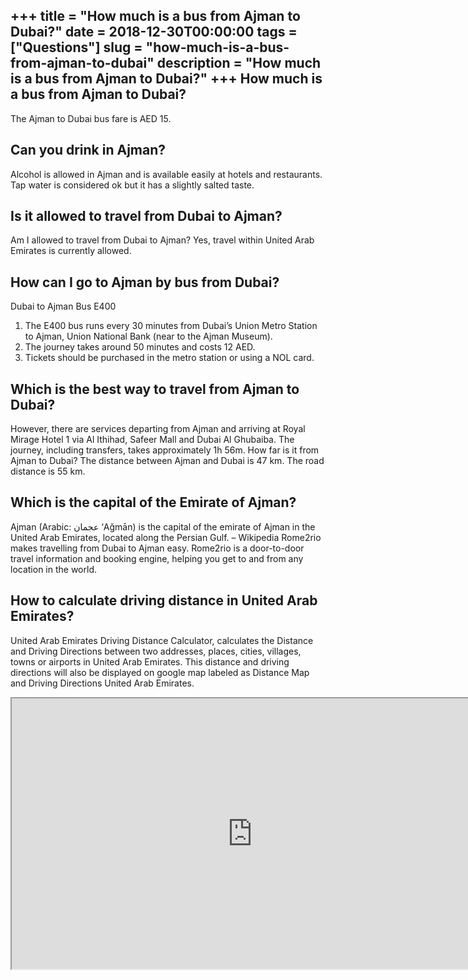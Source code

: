 +++
title = "How much is a bus from Ajman to Dubai?"
date = 2018-12-30T00:00:00
tags = ["Questions"]
slug = "how-much-is-a-bus-from-ajman-to-dubai"
description = "How much is a bus from Ajman to Dubai?"
+++
How much is a bus from Ajman to Dubai?
--------------------------------------

The Ajman to Dubai bus fare is AED 15.

Can you drink in Ajman?
-----------------------

Alcohol is allowed in Ajman and is available easily at hotels and restaurants. Tap water is considered ok but it has a slightly salted taste.

Is it allowed to travel from Dubai to Ajman?
--------------------------------------------

Am I allowed to travel from Dubai to Ajman? Yes, travel within United Arab Emirates is currently allowed.

How can I go to Ajman by bus from Dubai?
----------------------------------------

Dubai to Ajman Bus E400

1. The E400 bus runs every 30 minutes from Dubai’s Union Metro Station to Ajman, Union National Bank (near to the Ajman Museum).
2. The journey takes around 50 minutes and costs 12 AED.
3. Tickets should be purchased in the metro station or using a NOL card.

Which is the best way to travel from Ajman to Dubai?
----------------------------------------------------

However, there are services departing from Ajman and arriving at Royal Mirage Hotel 1 via Al Ithihad, Safeer Mall and Dubai Al Ghubaiba. The journey, including transfers, takes approximately 1h 56m. How far is it from Ajman to Dubai? The distance between Ajman and Dubai is 47 km. The road distance is 55 km.

Which is the capital of the Emirate of Ajman?
---------------------------------------------

Ajman (Arabic: عجمان ‘Aǧmān) is the capital of the emirate of Ajman in the United Arab Emirates, located along the Persian Gulf. – Wikipedia Rome2rio makes travelling from Dubai to Ajman easy. Rome2rio is a door-to-door travel information and booking engine, helping you get to and from any location in the world.

How to calculate driving distance in United Arab Emirates?
----------------------------------------------------------

United Arab Emirates Driving Distance Calculator, calculates the Distance and Driving Directions between two addresses, places, cities, villages, towns or airports in United Arab Emirates. This distance and driving directions will also be displayed on google map labeled as Distance Map and Driving Directions United Arab Emirates.

<iframe allow="accelerometer; autoplay; clipboard-write; encrypted-media; gyroscope; picture-in-picture" allowfullscreen="" class="__youtube_prefs__  epyt-is-override  no-lazyload" data-no-lazy="1" data-origheight="433" data-origwidth="770" data-skipgform_ajax_framebjll="" height="433" id="_ytid_27211" loading="lazy" src="https://www.youtube.com/embed/R5CUsmxc4wA?enablejsapi=1&autoplay=0&cc_load_policy=0&cc_lang_pref=&iv_load_policy=1&loop=0&modestbranding=0&rel=1&fs=1&playsinline=0&autohide=2&theme=dark&color=red&controls=1&" title="YouTube player" width="770"></iframe>